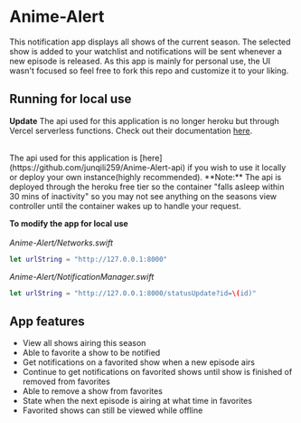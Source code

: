 # Anime-Alert
This notification app displays all shows of the current season. The selected show is added to your watchlist and notifications will be sent whenever a new episode is released. As this app is mainly for personal use, the UI wasn't focused so feel free to fork this repo and customize it to your liking.


## Running for local use
**Update** The api used for this application is no longer heroku but through Vercel serverless functions. Check out their documentation [here](https://vercel.com/docs/serverless-functions/introduction).<br>

<br>
The api used for this application is [here](https://github.com/junqili259/Anime-Alert-api) if you wish to use it locally or deploy your own instance(highly recommended). **Note:** The api is deployed through the heroku free tier so the container "falls asleep within 30 mins of inactivity" so you may not see anything on the seasons view controller until the container wakes up to handle your request.

**To modify the app for local use** <br>
<br>
*Anime-Alert/Networks.swift*
```swift
let urlString = "http://127.0.0.1:8000"
```

*Anime-Alert/NotificationManager.swift*
```swift
let urlString = "http://127.0.0.1:8000/statusUpdate?id=\(id)"
```

## App features
+ View all shows airing this season
+ Able to favorite a show to be notified
+ Get notifications on a favorited show when a new episode airs
+ Continue to get notifications on favorited shows until show is finished of removed from favorites
+ Able to remove a show from favorites
+ State when the next episode is airing at what time in favorites
+ Favorited shows can still be viewed while offline
